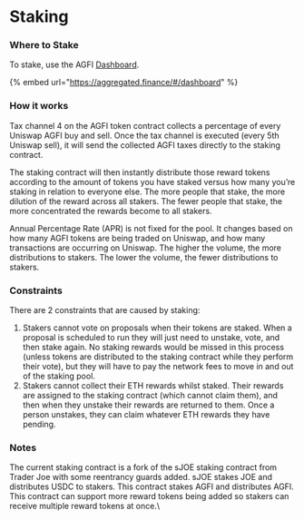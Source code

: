 # Staking

### Where to Stake

To stake, use the AGFI [Dashboard](https://aggregated.finance/#/dashboard).

{% embed url="https://aggregated.finance/#/dashboard" %}

### How it works

Tax channel 4 on the AGFI token contract collects a percentage of every Uniswap AGFI buy and sell. Once the tax channel is executed (every 5th Uniswap sell), it will send the collected AGFI taxes directly to the staking contract.

The staking contract will then instantly distribute those reward tokens according to the amount of tokens you have staked versus how many you’re staking in relation to everyone else. The more people that stake, the more dilution of the reward across all stakers. The fewer people that stake, the more concentrated the rewards become to all stakers.

Annual Percentage Rate (APR) is not fixed for the pool. It changes based on how many AGFI tokens are being traded on Uniswap, and how many transactions are occurring on Uniswap. The higher the volume, the more distributions to stakers. The lower the volume, the fewer distributions to stakers.

### Constraints

There are 2 constraints that are caused by staking:

1. Stakers cannot vote on proposals when their tokens are staked. When a proposal is scheduled to run they will just need to unstake, vote, and then stake again. No staking rewards would be missed in this process (unless tokens are distributed to the staking contract while they perform their vote), but they will have to pay the network fees to move in and out of the staking pool.
2. Stakers cannot collect their ETH rewards whilst staked. Their rewards are assigned to the staking contract (which cannot claim them), and then when they unstake their rewards are returned to them. Once a person unstakes, they can claim whatever ETH rewards they have pending.

### Notes

The current staking contract is a fork of the sJOE staking contract from Trader Joe with some reentrancy guards added. sJOE stakes JOE and distributes USDC to stakers. This contract stakes AGFI and distributes AGFI. This contract can support more reward tokens being added so stakers can receive multiple reward tokens at once.\
